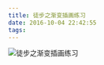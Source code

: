 ```yaml
---
title: 徒步之渐变插画练习
date: 2016-10-04 22:42:55
tags:
---
```



![徒步之渐变插画练习](/images/works/25徒步之渐变插画练习.jpg)